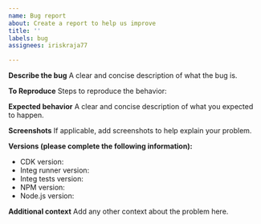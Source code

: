 ```yaml
---
name: Bug report
about: Create a report to help us improve
title: ''
labels: bug
assignees: iriskraja77

---
```


**Describe the bug**
A clear and concise description of what the bug is.

**To Reproduce**
Steps to reproduce the behavior:

**Expected behavior**
A clear and concise description of what you expected to happen.

**Screenshots**
If applicable, add screenshots to help explain your problem.

**Versions (please complete the following information):**
- CDK version:
- Integ runner version:
- Integ tests version:
- NPM version:
- Node.js version: 

**Additional context**
Add any other context about the problem here.
